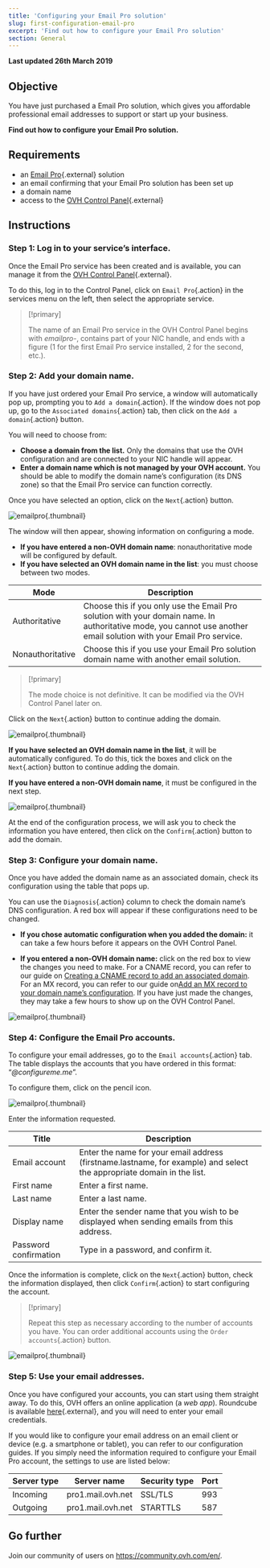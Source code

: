 ```yaml
---
title: 'Configuring your Email Pro solution'
slug: first-configuration-email-pro
excerpt: 'Find out how to configure your Email Pro solution'
section: General
---
```


**Last updated 26th March 2019**

## Objective

You have just purchased a Email Pro solution, which gives you affordable professional email addresses to support or start up your business.

**Find out how to configure your Email Pro solution.**

## Requirements

- an [Email Pro]({ovh_www}/emails/email-pro/){.external} solution
- an email confirming that your Email Pro solution has been set up
- a domain name
- access to the [OVH Control Panel](https://ca.ovh.com/auth/?action=gotomanager){.external}

## Instructions

### Step 1: Log in to your service’s interface.

Once the Email Pro service has been created and is available, you can manage it from the [OVH Control Panel](https://ca.ovh.com/auth/?action=gotomanager){.external}.

To do this, log in to the Control Panel, click on `Email Pro`{.action} in the services menu on the left, then select the appropriate service.

> [!primary]
>
> The name of an Email Pro service in the OVH Control Panel begins with *emailpro-*, contains part of your NIC handle, and ends with a figure (1 for the first Email Pro service installed, 2 for the second, etc.).
>

### Step 2: Add your domain name.

If you have just ordered your Email Pro service, a window will automatically pop up, prompting you to `Add a domain`{.action}. If the window does not pop up, go to the `Associated domains`{.action} tab, then click on the `Add a domain`{.action} button.

You will need to choose from:

- **Choose a domain from the list.** Only the domains that use the OVH configuration and are connected to your NIC handle will appear.
- **Enter a domain name which is not managed by your OVH account.** You should be able to modify the domain name’s configuration (its DNS zone) so that the Email Pro service can function correctly.

Once you have selected an option, click on the `Next`{.action} button.

![emailpro](images/first_config_email_pro_add_domain.png){.thumbnail}

The window will then appear, showing information on configuring a mode.

- **If you have entered a non-OVH domain name**: nonauthoritative mode will be configured by default.
- **If you have selected an OVH domain name in the list**: you must choose between two modes.

|Mode|Description|
|---|---|
|Authoritative|Choose this if you only use the Email Pro solution with your domain name. In authoritative mode, you cannot use another email solution with your Email Pro service.|
|Nonauthoritative|Choose this if you use your Email Pro solution domain name with another email solution.| 

> [!primary]
>
> The mode choice is not definitive. It can be modified via the OVH Control Panel later on.
>

Click on the `Next`{.action} button to continue adding the domain.

![emailpro](images/first_config_email_pro_add_domain_step2.png){.thumbnail}

**If you have selected an OVH domain name in the list**, it will be automatically configured. To do this, tick the boxes and click on the `Next`{.action} button to continue adding the domain.

**If you have entered a non-OVH domain name**, it must be configured in the next step.

![emailpro](images/first_config_email_pro_add_domain_step3.png){.thumbnail}

At the end of the configuration process, we will ask you to check the information you have entered, then click on the `Confirm`{.action} button to add the domain.

### Step 3: Configure your domain name.

Once you have added the domain name as an associated domain, check its configuration using the table that pops up.

You can use the `Diagnosis`{.action} column to check the domain name’s DNS configuration. A red box will appear if these configurations need to be changed.

- **If you chose automatic configuration when you added the domain:** it can take a few hours before it appears on the OVH Control Panel.

- **If you entered a non-OVH domain name:** click on the red box to view the changes you need to make. For a CNAME record, you can refer to our guide on [ Creating a CNAME record to add an associated domain](https://docs.ovh.com/gb/en/microsoft-collaborative-solutions/exchange_20132016_how_to_add_a_cname_record/). For an MX record, you can refer to our guide on[Add an MX record to your domain name’s configuration](https://docs.ovh.com/gb/en/domains/web_hosting_configuring_mx_with_the_ovh_dns_zone/). If you have just made the changes, they may take a few hours to show up on the OVH Control Panel.

![emailpro](images/first_config_email_pro_configure_domain.png){.thumbnail}

### Step 4: Configure the Email Pro accounts.

To configure your email addresses, go to the `Email accounts`{.action} tab. The table displays the accounts that you have ordered in this format: “*@configureme.me*”.

To configure them, click on the pencil icon.

![emailpro](images/first_config_email_pro_configure_email_accounts.png){.thumbnail}

Enter the information requested.

|Title|Description|
|---|---|
|Email account|Enter the name for your email address (firstname.lastname, for example) and select the appropriate domain in the list.|
|First name|Enter a first name.|
|Last name|Enter a last name.|
|Display name|Enter the sender name that you wish to be displayed when sending emails from this address.|
|Password confirmation|Type in a password, and confirm it.| 

Once the information is complete, click on the `Next`{.action} button, check the information displayed, then click `Confirm`{.action} to start configuring the account.

> [!primary]
>
> Repeat this step as necessary according to the number of accounts you have. You can order additional accounts using the `Order accounts`{.action} button.
>

![emailpro](images/first_config_email_pro_configure_email_accounts_step2.png){.thumbnail}

### Step 5: Use your email addresses.

Once you have configured your accounts, you can start using them straight away. To do this, OVH offers an online application (a *web app*). Roundcube is available [here](https://www.ovh.co.uk/mail/){.external}, and you will need to enter your email credentials.

If you would like to configure your email address on an email client or device (e.g. a smartphone or tablet), you can refer to our configuration guides. If you simply need the information required to configure your Email Pro account, the settings to use are listed below:

|Server type|Server name|Security type|Port|
|---|---|---|---|
|Incoming|pro1.mail.ovh.net|SSL/TLS|993|
|Outgoing|pro1.mail.ovh.net|STARTTLS|587|

## Go further

Join our community of users on <https://community.ovh.com/en/>.